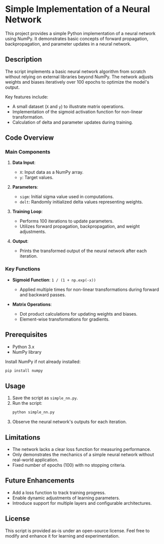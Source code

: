 # Simple Implementation of a Neural Network

This project provides a simple Python implementation of a neural network using NumPy. It demonstrates basic concepts of forward propagation, backpropagation, and parameter updates in a neural network.

## Description

The script implements a basic neural network algorithm from scratch without relying on external libraries beyond NumPy. The network adjusts weights and biases iteratively over 100 epochs to optimize the model's output.

Key features include:
- A small dataset (`X` and `y`) to illustrate matrix operations.
- Implementation of the sigmoid activation function for non-linear transformation.
- Calculation of delta and parameter updates during training.

## Code Overview

### Main Components
1. **Data Input**: 
   - `X`: Input data as a NumPy array.
   - `y`: Target values.

2. **Parameters**:
   - `sigm`: Initial sigma value used in computations.
   - `delt`: Randomly initialized delta values representing weights.

3. **Training Loop**:
   - Performs 100 iterations to update parameters.
   - Utilizes forward propagation, backpropagation, and weight adjustments.

4. **Output**:
   - Prints the transformed output of the neural network after each iteration.

### Key Functions
- **Sigmoid Function**: `1 / (1 + np.exp(-x))`
  - Applied multiple times for non-linear transformations during forward and backward passes.

- **Matrix Operations**:
  - Dot product calculations for updating weights and biases.
  - Element-wise transformations for gradients.

## Prerequisites

- Python 3.x
- NumPy library

Install NumPy if not already installed:
```bash
pip install numpy
```

## Usage

1. Save the script as `simple_nn.py`.
2. Run the script:
   ```bash
   python simple_nn.py
   ```
3. Observe the neural network's outputs for each iteration.

## Limitations

- The network lacks a clear loss function for measuring performance.
- Only demonstrates the mechanics of a simple neural network without real-world application.
- Fixed number of epochs (100) with no stopping criteria.

## Future Enhancements

- Add a loss function to track training progress.
- Enable dynamic adjustments of learning parameters.
- Introduce support for multiple layers and configurable architectures.

## License

This script is provided as-is under an open-source license. Feel free to modify and enhance it for learning and experimentation.
